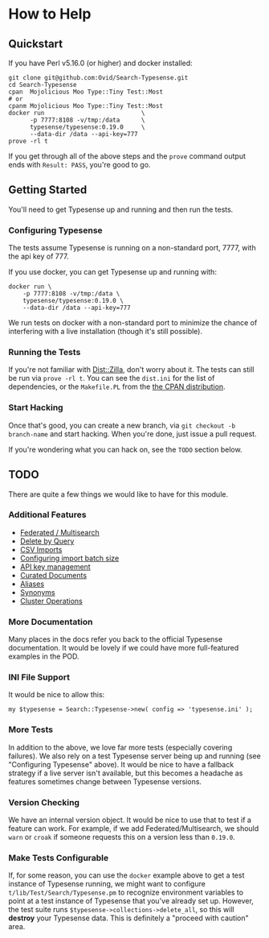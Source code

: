 # How to Help

## Quickstart

If you have Perl v5.16.0 (or higher) and docker installed:

    git clone git@github.com:Ovid/Search-Typesense.git
    cd Search-Typesense
    cpan  Mojolicious Moo Type::Tiny Test::Most
    # or
    cpanm Mojolicious Moo Type::Tiny Test::Most
    docker run                           \
          -p 7777:8108 -v/tmp:/data      \
          typesense/typesense:0.19.0     \
          --data-dir /data --api-key=777
    prove -rl t

If you get through all of the above steps and the `prove` command output ends
with `Result: PASS`, you're good to go.

## Getting Started

You'll need to get Typesense up and running and then run the tests.

### Configuring Typesense

The tests assume Typesense is running on a non-standard port, 7777, with the
api key of 777.

If you use docker, you can get Typesense up and running with:

    docker run \
        -p 7777:8108 -v/tmp:/data \
        typesense/typesense:0.19.0 \
        --data-dir /data --api-key=777

We run tests on docker with a non-standard port to minimize the chance of
interfering with a live installation (though it's still possible).

### Running the Tests

If you're not familiar with
[Dist::Zilla](https://metacpan.org/pod/Dist::Zilla), don't worry about it. The
tests can still be run via `prove -rl t`. You can see the `dist.ini` for the
list of dependencies, or the `Makefile.PL` from the [the CPAN
distribution](https://metacpan.org/pod/Search::Typesense).

### Start Hacking

Once that's good, you can create a new branch, via `git checkout -b
branch-name` and start hacking. When you're done, just issue a pull request.

If you're wondering what you can hack on, see the `TODO` section below.

## TODO

There are quite a few things we would like to have for this module.

### Additional Features

* [Federated / Multisearch](https://typesense.org/docs/0.19.0/api/documents.html#federated-multi-search)
* [Delete by Query](https://typesense.org/docs/0.19.0/api/documents.html#delete-by-query)
* [CSV Imports](https://typesense.org/docs/0.19.0/api/documents.html#import-a-csv-file)
* [Configuring import batch size](https://typesense.org/docs/0.19.0/api/documents.html#configure-batch-size)
* [API key management](https://typesense.org/docs/0.19.0/api/api-keys.html)
* [Curated Documents](https://typesense.org/docs/0.19.0/api/curation.html)
* [Aliases](https://typesense.org/docs/0.19.0/api/collection-alias.html)
* [Synonyms](https://typesense.org/docs/0.19.0/api/synonyms.html)
* [Cluster Operations](https://typesense.org/docs/0.19.0/api/cluster-operations.html)

### More Documentation

Many places in the docs refer you back to the official Typesense
documentation. It would be lovely if we could have more full-featured examples
in the POD.

### INI File Support

It would be nice to allow this:

    my $typesense = Search::Typesense->new( config => 'typesense.ini' );

### More Tests

In addition to the above, we love far more tests (especially covering
failures). We also rely on a test Typesense server being up and running (see
"Configuring Typesense" above). It would be nice to have a fallback strategy
if a live server isn't available, but this becomes a headache as features
sometimes change between Typesense versions.

### Version Checking

We have an internal version object. It would be nice to use that to test if
a feature can work. For example, if we add Federated/Multisearch, we should
`warn` or `croak` if someone requests this on a version less than `0.19.0`.

### Make Tests Configurable

If, for some reason, you can use the `docker` example above to get a test
instance of Typesense running, we might want to configure
`t/lib/Test/Search/Typesense.pm` to recognize environment variables to point
at a test instance of Typesense that you've already set up. However, the test
suite runs `$typesense->collections->delete_all`, so this will **destroy**
your Typesense data. This is definitely a "proceed with caution" area.
